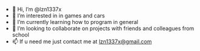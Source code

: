 - 👋 Hi, I’m @lzn1337x
- 👀 I’m interested in in games and cars
- 🌱 I’m currently learning how to program in general
- 💞️ I’m looking to collaborate on projects with friends and colleagues from school
- 📫 If u need me just contact me at lzn1337x@gmail.com

<!---
lzn1337x/lzn1337x is a ✨ special ✨ repository because its `README.md` (this file) appears on your GitHub profile.
You can click the Preview link to take a look at your changes.
--->
